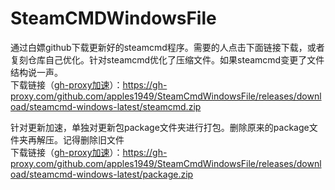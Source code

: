# SteamCMDWindowsFile
通过白嫖github下载更新好的steamcmd程序。需要的人点击下面链接下载，或者复刻仓库自己优化。针对steamcmd优化了压缩文件。如果steamcmd变更了文件结构说一声。    
下载链接（[gh-proxy加速](https://gh-proxy.com/)）：https://gh-proxy.com/github.com/apples1949/SteamCmdWindowsFile/releases/download/steamcmd-windows-latest/steamcmd.zip
   
针对更新加速，单独对更新包package文件夹进行打包。删除原来的package文件夹再解压。记得删除旧文件  
下载链接（[gh-proxy加速](https://gh-proxy.com/)）：https://gh-proxy.com/github.com/apples1949/SteamCmdWindowsFile/releases/download/steamcmd-windows-latest/package.zip  

